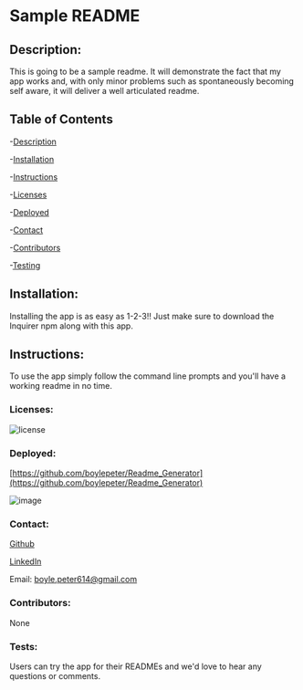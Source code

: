 
# Sample README

## Description: 
This is going to be a sample readme. It will demonstrate the fact that my app works and, with only minor problems such as spontaneously becoming self aware, it will deliver a well articulated readme.
## Table of Contents

-[Description](#description)

-[Installation](#installation)

-[Instructions](#instructions)

-[Licenses](#licenses)

-[Deployed](#deployed)

-[Contact](#contact)

-[Contributors](#Contributors)

-[Testing](#Tests)

## Installation:
Installing the app is as easy as 1-2-3!! Just make sure to download the Inquirer npm along with this app.
## Instructions:
To use the app simply follow the command line prompts and you'll have a working readme in no time. 
### Licenses: 
![license](https://img.shields.io/badge/license-unlicensed-orange)
### Deployed: 
[https://github.com/boylepeter/Readme_Generator](https://github.com/boylepeter/Readme_Generator)

![image](https://encrypted-tbn0.gstatic.com/images?q=tbn:ANd9GcSjq5Y40GBrEmkE_daKmVmbTgYPvhREUtydaQ&usqp=CAU)

### Contact:

[Github](https://github.com/boylepeter/Readme_Generator)

[LinkedIn](https://linkedin.com)

Email: [boyle.peter614@gmail.com](boyle.peter614@gmail.com)

### Contributors: 
None

### Tests: 
Users can try the app for their READMEs and we'd love to hear any questions or comments.
